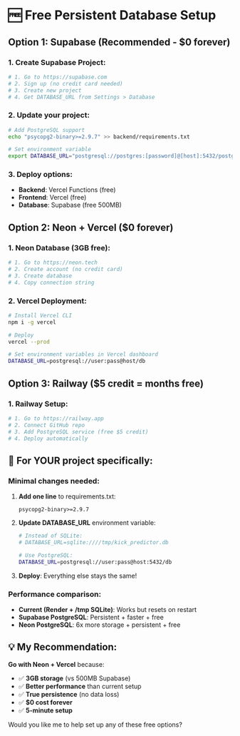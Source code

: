 # 🆓 Free Persistent Database Setup

## Option 1: Supabase (Recommended - $0 forever)

### 1. Create Supabase Project:
```bash
# 1. Go to https://supabase.com
# 2. Sign up (no credit card needed)
# 3. Create new project
# 4. Get DATABASE_URL from Settings > Database
```

### 2. Update your project:
```bash
# Add PostgreSQL support
echo "psycopg2-binary>=2.9.7" >> backend/requirements.txt

# Set environment variable
export DATABASE_URL="postgresql://postgres:[password]@[host]:5432/postgres"
```

### 3. Deploy options:
- **Backend**: Vercel Functions (free)
- **Frontend**: Vercel (free) 
- **Database**: Supabase (free 500MB)

## Option 2: Neon + Vercel ($0 forever)

### 1. Neon Database (3GB free):
```bash
# 1. Go to https://neon.tech
# 2. Create account (no credit card)
# 3. Create database
# 4. Copy connection string
```

### 2. Vercel Deployment:
```bash
# Install Vercel CLI
npm i -g vercel

# Deploy
vercel --prod

# Set environment variables in Vercel dashboard
DATABASE_URL=postgresql://user:pass@host/db
```

## Option 3: Railway ($5 credit = months free)

### 1. Railway Setup:
```bash
# 1. Go to https://railway.app
# 2. Connect GitHub repo
# 3. Add PostgreSQL service (free $5 credit)
# 4. Deploy automatically
```

## 🎯 For YOUR project specifically:

### Minimal changes needed:
1. **Add one line** to requirements.txt:
   ```
   psycopg2-binary>=2.9.7
   ```

2. **Update DATABASE_URL** environment variable:
   ```bash
   # Instead of SQLite:
   # DATABASE_URL=sqlite:////tmp/kick_predictor.db
   
   # Use PostgreSQL:
   DATABASE_URL=postgresql://user:pass@host:5432/db
   ```

3. **Deploy**: Everything else stays the same!

### Performance comparison:
- **Current (Render + /tmp SQLite)**: Works but resets on restart
- **Supabase PostgreSQL**: Persistent + faster + free
- **Neon PostgreSQL**: 6x more storage + persistent + free

## 💡 My Recommendation:

**Go with Neon + Vercel** because:
- ✅ **3GB storage** (vs 500MB Supabase)
- ✅ **Better performance** than current setup  
- ✅ **True persistence** (no data loss)
- ✅ **$0 cost forever**
- ✅ **5-minute setup**

Would you like me to help set up any of these free options?